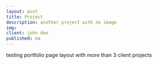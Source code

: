 ```yaml
---
layout: post
title: Project
description: another project with no image
img: 
client: john doe
published: no
---
```

testing portfolio page layout with more than 3 client projects
